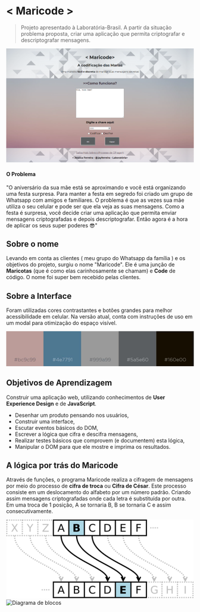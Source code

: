 # < Maricode >

> Projeto apresentado à Laboratória-Brasil.  A partir da situação problema proposta, criar uma aplicação que permita criptografar e descriptografar mensagens.

![](newinterface.png) 

#### O Problema
"O aniversário da sua mãe está se aproximando e você está organizando uma festa surpresa. Para manter a festa em segredo foi criado um grupo de Whatsapp com amigos e familiares. O problema é que as vezes sua mãe utiliza o seu celular e pode ser que ela veja as suas mensagens. Como a festa é surpresa, você decide criar uma aplicação que permita enviar mensagens criptografadas e depois descriptografar. Então agora é a hora de aplicar os seus super poderes 😎"

## Sobre o nome
Levando em conta as clientes ( meu grupo do Whatsapp da família )  e os objetivos do projeto, surgiu o nome "Maricode". Ele é uma junção de **Maricotas** (que é como elas carinhosamente se chamam) e **Code**  de código. O nome foi super bem recebido pelas clientes. 

## Sobre a Interface 
Foram utilizadas cores contrastantes e botões grandes para melhor acessibilidade em celular. 
Na versão atual, conta com instruções de uso em um modal para otimização do espaço visível.

![Paleta de Cores](newcolors.jpg)

## Objetivos de Aprendizagem
Construir uma aplicação web, utilizando conhecimentos de  **User Experience Design**  e de  **JavaScript**. 

 - Desenhar um produto pensando nos usuários,
 - Construir uma interface, 
- Escutar eventos básicos do DOM, 
- Escrever a lógica que cifra e descifra mensagens, 
- Realizar testes básicos que comprovem (e documentem) esta lógica, 
- Manipular o DOM para que ele mostre e imprima os resultados.

## A lógica por trás do Maricode
Através de funções, o programa Maricode realiza a cifragem de mensagens por meio do processo de  **cifra de troca**  ou  **Cifra de César**. Este processo consiste em um deslocamento do alfabeto por um número padrão. Criando assim mensagens criptografadas onde cada letra é substituída por outra. Em uma troca de 1 posição, A se tornaria B, B se tornaria C e assim consecutivamente.

![A Cifra de César](caesar.svg) 
![Diagrama de blocos](diagrama.jpg)
